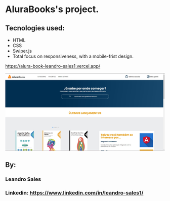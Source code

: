 # AluraBooks's  project.
## Tecnologies used:
* HTML
* CSS
* Swiper.js
* Total focus on responsiveness, with a mobile-frist design.

https://alura-book-leandro-sales1.vercel.app/

![image](https://github.com/Leandro-Sales1/AluraBook/blob/main/Captura%20de%20tela%202023-04-30%20212218.jpg)

## By:
### Leandro Sales
### Linkedin: https://www.linkedin.com/in/leandro-sales1/
